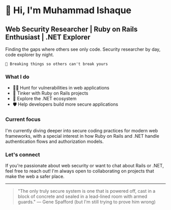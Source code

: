 # 👋 Hi, I'm Muhammad Ishaque

## Web Security Researcher | Ruby on Rails Enthusiast | .NET Explorer

Finding the gaps where others see only code. Security researcher by day, code explorer by night.

```
🔐 Breaking things so others can't break yours
```

### What I do

- 🕵️‍♂️ Hunt for vulnerabilities in web applications
- 💎 Tinker with Ruby on Rails projects
- 🔷 Explore the .NET ecosystem
- 🛡️ Help developers build more secure applications

### Current focus

I'm currently diving deeper into secure coding practices for modern web frameworks, with a special interest in how Ruby on Rails and .NET handle authentication flows and authorization models.

### Let's connect

If you're passionate about web security or want to chat about Rails or .NET, feel free to reach out! I'm always open to collaborating on projects that make the web a safer place.

---

> "The only truly secure system is one that is powered off, cast in a block of concrete and sealed in a lead-lined room with armed guards." — Gene Spafford (but I'm still trying to prove him wrong)
